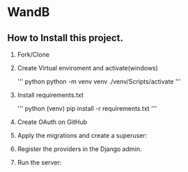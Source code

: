 # WandB

## How to Install this project.

1. Fork/Clone
2. Create Virtual enviroment and activate(windows)

    ''' python
    python -m venv venv 
    ./venv/Scripts/activate
    '''
3. Install requirements.txt

    ''' python
    (venv) pip install -r requirements.txt
    '''
4. Create OAuth on GitHub
5. Apply the migrations and create a superuser:
6. Register the providers in the Django admin.
7. Run the server:
